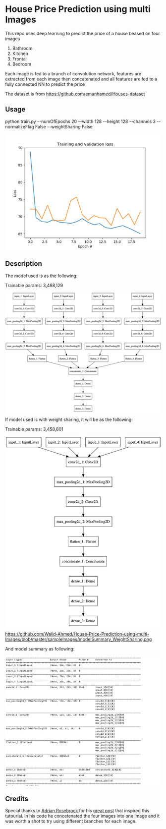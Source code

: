 # House Price Prediction using multi Images 

This repo uses deep learning to predict the price of a house beased on four images

1. Bathroom
2. Kitchen
3. Frontal
4. Bedroom

Each image is fed to a branch of convolution  network, features are extracted from each image then concatenated  and all features are fed to a fully connected NN to predict the price

The dataset is from   https://github.com/emanhamed/Houses-dataset

## Usage

python train.py --numOfEpochs  20 --width  128 --height 128 --channels 3  --normalizeFlag False --weightSharing False


<img src="https://github.com/Walid-Ahmed/House-Price-Prediction-using-multi-Images/blob/master/sampleImages/plot_acc.png"  align="middle">

## Description

The model used is as the following:

Trainable params: 3,488,129

<img src="https://github.com/Walid-Ahmed/House-Price-Prediction-using-multi-Images/blob/master/sampleImages/model.png"  align="middle">


If  model used is with weight sharing, it will be as the following:

Trainable params: 3,458,801

<img src="https://github.com/Walid-Ahmed/House-Price-Prediction-using-multi-Images/blob/master/sampleImages/modelSharedWeights.png"  align="middle">

https://github.com/Walid-Ahmed/House-Price-Prediction-using-multi-Images/blob/master/sampleImages/modelSummary_WeightSharing.png

And model summary as following:

<img src="https://github.com/Walid-Ahmed/House-Price-Prediction-using-multi-Images/blob/master/sampleImages/modelSummary_WeightSharing.png"  align="middle">

## Credits
Special thanks to [Adrian Rosebrock](https://www.pyimagesearch.com/author/adrian/)   for his  [great post](https://www.pyimagesearch.com/2019/01/28/keras-regression-and-cnns//) that inspired this tutourial. In his code he concetenated the four images into one image and it was worth a shot  to try using different branches for each image.



